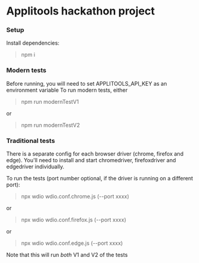 # Applitools hackathon project


### Setup
Install dependencies:
> npm i

### Modern tests
Before running, you will need to set APPLITOOLS_API_KEY as an environment variable
To run modern tests, either
> npm run modernTestV1

or

> npm run modernTestV2

### Traditional tests
There is a separate config for each browser driver (chrome, firefox and edge).
You'll need to install and start chromedriver, firefoxdriver and edgedriver individually.

To run the tests (port number optional, if the driver is running on a different port):
> npx wdio wdio.conf.chrome.js (--port xxxx)

or

> npx wdio wdio.conf.firefox.js (--port xxxx)

or

> npx wdio wdio.conf.edge.js (--port xxxx)

Note that this will run _both_ V1 and V2 of the tests